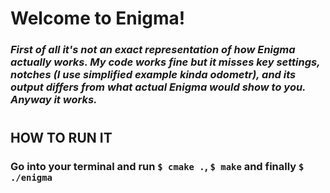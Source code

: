 # **Welcome to Enigma!**

### *First of all it's not an exact representation of how Enigma actually works. My code works fine but it misses key settings, notches (I use simplified example kinda odometr), and its output differs from what actual Enigma would show to you. Anyway it works.*
#

## **HOW TO RUN IT**
### Go into your terminal and run `$ cmake .`, `$ make` and finally `$ ./enigma`
